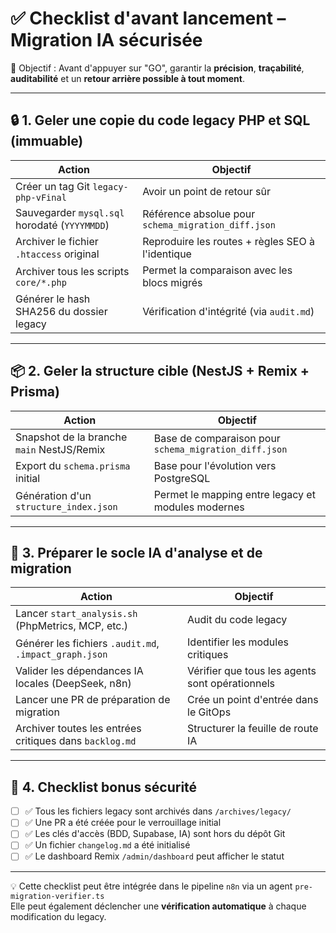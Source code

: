 # ✅ Checklist d'avant lancement – Migration IA sécurisée

🎯 Objectif : Avant d'appuyer sur "GO", garantir la **précision**, **traçabilité**, **auditabilité** et un **retour arrière possible à tout moment**.

---

## 🔒 1. Geler une copie du code legacy PHP et SQL (immuable)

| Action                          | Objectif |
|---------------------------------|----------|
| Créer un tag Git `legacy-php-vFinal`       | Avoir un point de retour sûr |
| Sauvegarder `mysql.sql` horodaté (`YYYYMMDD`) | Référence absolue pour `schema_migration_diff.json` |
| Archiver le fichier `.htaccess` original   | Reproduire les routes + règles SEO à l'identique |
| Archiver tous les scripts `core/*.php`     | Permet la comparaison avec les blocs migrés |
| Générer le hash SHA256 du dossier legacy   | Vérification d'intégrité (via `audit.md`) |

---

## 📦 2. Geler la structure cible (NestJS + Remix + Prisma)

| Action | Objectif |
|--------|----------|
| Snapshot de la branche `main` NestJS/Remix | Base de comparaison pour `schema_migration_diff.json` |
| Export du `schema.prisma` initial | Base pour l'évolution vers PostgreSQL |
| Génération d'un `structure_index.json` | Permet le mapping entre legacy et modules modernes |

---

## 🧠 3. Préparer le socle IA d'analyse et de migration

| Action | Objectif |
|--------|----------|
| Lancer `start_analysis.sh` (PhpMetrics, MCP, etc.) | Audit du code legacy |
| Générer les fichiers `.audit.md`, `.impact_graph.json` | Identifier les modules critiques |
| Valider les dépendances IA locales (DeepSeek, n8n) | Vérifier que tous les agents sont opérationnels |
| Lancer une PR de préparation de migration | Crée un point d'entrée dans le GitOps |
| Archiver toutes les entrées critiques dans `backlog.md` | Structurer la feuille de route IA |

---

## 📁 4. Checklist bonus sécurité

- [ ] ✅ Tous les fichiers legacy sont archivés dans `/archives/legacy/`
- [ ] ✅ Une PR a été créée pour le verrouillage initial
- [ ] ✅ Les clés d'accès (BDD, Supabase, IA) sont hors du dépôt Git
- [ ] ✅ Un fichier `changelog.md` a été initialisé
- [ ] ✅ Le dashboard Remix `/admin/dashboard` peut afficher le statut

---

💡 Cette checklist peut être intégrée dans le pipeline `n8n` via un agent `pre-migration-verifier.ts`  
Elle peut également déclencher une **vérification automatique** à chaque modification du legacy.
